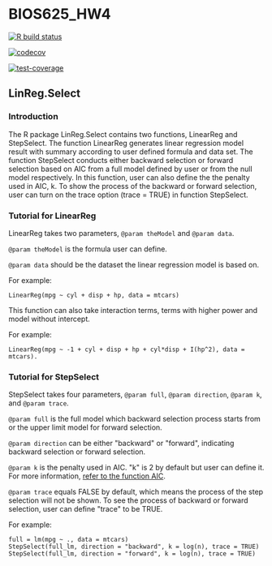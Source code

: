 # BIOS625_HW4

<!-- badges: start -->
  [![R build status](https://github.com/yw0817/BIOS625_HW4/workflows/R-CMD-check/badge.svg)](https://github.com/yw0817/BIOS625_HW4/actions)
<!-- badges: end -->

[![codecov](https://codecov.io/gh/yw0817/BIOS625_HW4/branch/main/graph/badge.svg?token=D42C7BUROA)](https://codecov.io/gh/yw0817/BIOS625_HW4)

[![test-coverage](https://github.com/yw0817/BIOS625_HW4/actions/workflows/test-coverage.yaml/badge.svg)](https://github.com/yw0817/BIOS625_HW4/actions/workflows/test-coverage.yaml)

## LinReg.Select

### Introduction

The R package LinReg.Select contains two functions, LinearReg and StepSelect. The function LinearReg generates linear regression model result with summary according to user defined formula and data set. The function StepSelect conducts either backward selection or forward selection based on AIC from a full model defined by user or from the null model respectively. In this function, user can also define the the penalty used in AIC, k. To show the process of the backward or forward selection, user can turn on the trace option (trace = TRUE) in function StepSelect.

### Tutorial for LinearReg

LinearReg takes two parameters, `@param theModel` and `@param data`. 

`@param theModel` is the formula user can define. 

`@param data` should be the dataset the linear regression model is based on.

For example:
```
LinearReg(mpg ~ cyl + disp + hp, data = mtcars)
```

This function can also take interaction terms, terms with higher power and model without intercept. 

For example:
```
LinearReg(mpg ~ -1 + cyl + disp + hp + cyl*disp + I(hp^2), data = mtcars).
```



### Tutorial for StepSelect

StepSelect takes four parameters, `@param full`, `@param direction`, `@param k`, and `@param trace`.

`@param full` is the full model which backward selection process starts from or the upper limit model for forward selection.

`@param direction` can be either "backward" or "forward", indicating backward selection or forward selection. 

`@param k` is the penalty used in AIC. "k" is 2 by default but user can define it. For more information, [refer to the function AIC](https://www.rdocumentation.org/packages/stats/versions/3.6.2/topics/AIC).

`@param trace` equals FALSE by default, which means the process of the step selection will not be shown. To see the process of backward or forward selection, user can define "trace" to be TRUE. 

For example:
```
full = lm(mpg ~ ., data = mtcars)
StepSelect(full_lm, direction = "backward", k = log(n), trace = TRUE)
StepSelect(full_lm, direction = "forward", k = log(n), trace = TRUE)
```
